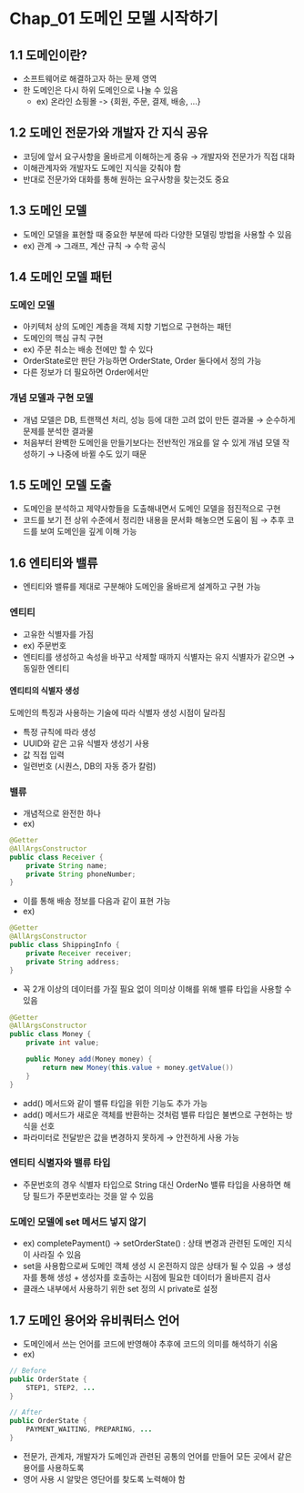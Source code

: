 # Chap_01 도메인 모델 시작하기
## 1.1 도메인이란?
* 소프트웨어로 해결하고자 하는 문제 영역
* 한 도메인은 다시 하위 도메인으로 나눌 수 있음
    * ex) 온라인 쇼핑몰 -> {회원, 주문, 결제, 배송, ...}
## 1.2 도메인 전문가와 개발자 간 지식 공유
* 코딩에 앞서 요구사항을 올바르게 이해하는게 중유
&rarr; 개발자와 전문가가 직접 대화
* 이해관계자와 개발자도 도메인 지식을 갖춰야 함
* 반대로 전문가와 대화를 통해 원하는 요구사항을 찾는것도 중요
## 1.3 도메인 모델
* 도메인 모델을 표현할 때 중요한 부분에 따라 다양한 모델링 방법을 사용할 수 있음
* ex) 관계 &rarr; 그래프, 계산 규칙 &rarr; 수학 공식
## 1.4 도메인 모델 패턴
### 도메인 모델
* 아키텍처 상의 도메인 계층을 객체 지향 기법으로 구현하는 패턴
* 도메인의 핵심 규칙 구현
* ex) 주문 취소는 배송 전에만 할 수 있다
* OrderState로만 판단 가능하면 OrderState, Order 둘다에서 정의 가능
* 다른 정보가 더 필요하면 Order에서만
### 개념 모델과 구현 모델
* 개념 모델은 DB, 트랜잭션 처리, 성능 등에 대한 고려 없이 만든 결과물
&rarr; 순수하게 문제를 분석한 결과물
* 처음부터 완벽한 도메인을 만들기보다는 전반적인 개요를 알 수 있게 개념 모델 작성하기
&rarr; 나중에 바뀔 수도 있기 때문
## 1.5 도메인 모델 도출
* 도메인을 분석하고 제약사항들을 도출해내면서 도메인 모델을 점진적으로 구현
* 코드를 보기 전 상위 수준에서 정리한 내용을 문서화 해놓으면 도움이 됨
&rarr; 추후 코드를 보여 도메인을 깊게 이해 가능
## 1.6 엔티티와 밸류
* 엔티티와 밸류를 제대로 구분해야 도메인을 올바르게 설계하고 구현 가능
### 엔티티
* 고유한 식별자를 가짐
* ex) 주문번호
* 엔티티를 생성하고 속성을 바꾸고 삭제할 때까지 식별자는 유지
식별자가 같으면 &rarr; 동일한 엔티티
#### 엔티티의 식별자 생성
도메인의 특징과 사용하는 기술에 따라 식별자 생성 시점이 달라짐
* 특정 규칙에 따라 생성
* UUID와 같은 고유 식별자 생성기 사용
* 값 직접 입력
* 일련번호 (시퀀스, DB의 자동 증가 칼럼)
### 밸류
* 개념적으로 완전한 하나
* ex)
```java
@Getter
@AllArgsConstructor
public class Receiver {
    private String name;
    private String phoneNumber;
}
```
* 이를 통해 배송 정보를 다음과 같이 표현 가능
* ex)
```java
@Getter
@AllArgsConstructor
public class ShippingInfo {
    private Receiver receiver;
    private String address;
}
```
* 꼭 2개 이상의 데이터를 가질 필요 없이 의미상 이해를 위해 밸류 타입을 사용할 수 있음
```java
@Getter
@AllArgsConstructor
public class Money {
    private int value;

    public Money add(Money money) {
        return new Money(this.value + money.getValue())
    }
}
```
* add() 메서드와 같이 밸류 타입을 위한 기능도 추가 가능
* add() 메서드가 새로운 객체를 반환하는 것처럼 밸류 타입은 불변으로 구현하는 방식을 선호
* 파라미터로 전달받은 값을 변경하지 못하게 &rarr; 안전하게 사용 가능
### 엔티티 식별자와 밸류 타입
* 주문번호의 경우 식별자 타입으로 String 대신 OrderNo 밸류 타입을 사용하면 해당 필드가 주문번호라는 것을 알 수 있음
### 도메인 모델에 set 메서드 넣지 않기
* ex) completePayment() &rarr; setOrderState() : 상태 변경과 관련된 도메인 지식이 사라질 수 있음
* set을 사용함으로써 도메인 객체 생성 시 온전하지 않은 상태가 될 수 있음 &rarr; 생성자를 통해 생성 + 생성자를 호출하는 시점에 필요한 데이터가 올바른지 검사
* 클래스 내부에서 사용하기 위한 set 정의 시 private로 설정
## 1.7 도메인 용어와 유비쿼터스 언어
* 도메인에서 쓰는 언어를 코드에 반영해야 추후에 코드의 의미를 해석하기 쉬움
* ex)
```java
// Before
public OrderState {
    STEP1, STEP2, ...
}

// After
public OrderState {
    PAYMENT_WAITING, PREPARING, ...
}
```
* 전문가, 관계자, 개발자가 도메인과 관련된 공통의 언어를 만들어 모든 곳에서 같은 용어를 사용하도록
* 영어 사용 시 알맞은 영단어를 찾도록 노력해야 함